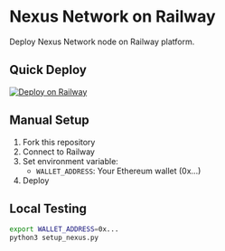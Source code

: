 # Nexus Network on Railway

Deploy Nexus Network node on Railway platform.

## Quick Deploy

[![Deploy on Railway](https://railway.app/button.svg)](https://railway.app/template/nexus-network)

## Manual Setup

1. Fork this repository
2. Connect to Railway
3. Set environment variable:
   - `WALLET_ADDRESS`: Your Ethereum wallet (0x...)
4. Deploy

## Local Testing
```bash
export WALLET_ADDRESS=0x...
python3 setup_nexus.py